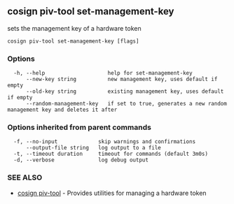 ## cosign piv-tool set-management-key

sets the management key of a hardware token

```
cosign piv-tool set-management-key [flags]
```

### Options

```
  -h, --help                    help for set-management-key
      --new-key string          new management key, uses default if empty
      --old-key string          existing management key, uses default if empty
      --random-management-key   if set to true, generates a new random management key and deletes it after
```

### Options inherited from parent commands

```
  -f, --no-input             skip warnings and confirmations
      --output-file string   log output to a file
  -t, --timeout duration     timeout for commands (default 3m0s)
  -d, --verbose              log debug output
```

### SEE ALSO

* [cosign piv-tool](cosign_piv-tool.md)	 - Provides utilities for managing a hardware token

